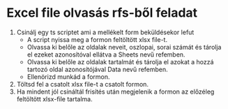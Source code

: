 Excel file olvasás rfs-ből feladat
========================

1. Csinálj egy ts scriptet ami a mellékelt form beküldésekor lefut
    - A script nyissa meg a formon feltöltött xlsx file-t.
    - Olvassa ki belőle az oldalak neveit, oszlopai, sorai számát és tárolja el ezeket azonosítóval ellátva a Sheets nevű refemben.
    - Olvassa ki belőle az oldalak tartalmát és tárolja el azokat a hozzá tartozó oldal azonosítójával Data nevű refemben.
    - Ellenörizd munkád a formon.
2. Töltsd fel a csatolt xlsx file-t a csatolt formon.
3. Ha mindent jól csináltál frisítés után megjelenik a formon az előzéleg feltöltött xlsx-file tartalma.